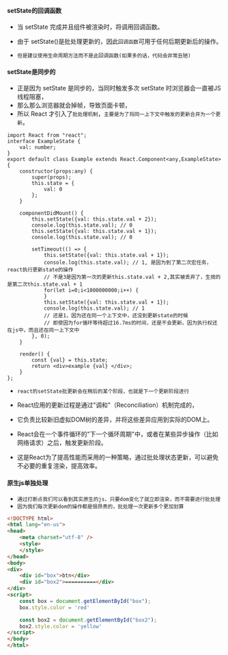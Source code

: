 #### setState的回调函数
* 当 setState 完成并且组件被渲染时，将调用回调函数。
* 由于 setState()是批处理更新的，因此`回调函数`可用于任何后期更新后的操作。

* `但是建议使用生命周期方法而不是此回调函数(如果多的话，代码会非常丑陋)`

#### setState是同步的
* 正是因为 setState 是同步的，当同时触发多次 setState 时浏览器会一直被JS线程阻塞，
* 那么那么浏览器就会掉帧，导致页面卡顿，
* 所以 React 才引入了`批处理机制`，`主要是为了将同一上下文中触发的更新合并为一个更新`。

```tsx
import React from "react";
interface ExampleState {
    val: number;
}
export default class Example extends React.Component<any,ExampleState> {
    constructor(props:any) {
        super(props);
        this.state = {
            val: 0
        };
    }

    componentDidMount() {
        this.setState({val: this.state.val + 2});
        console.log(this.state.val); // 0
        this.setState({val: this.state.val + 1});
        console.log(this.state.val); // 0

        setTimeout(() => {
            this.setState({val: this.state.val + 1});
            console.log(this.state.val); // 1, 是因为到了第二次宏任务，react执行更新state的操作
            // 不是3是因为第一次的更新this.state.val + 2,其实被丢弃了，生效的是第二次this.state.val + 1
            for(let i=0;i<1000000000;i++) {
            }
            this.setState({val: this.state.val + 1});
            console.log(this.state.val); // 1
            // 还是1，因为还在同一个上下文中，还没到更新state的时候
            // 即使因为for循环等待超过16.7ms的时间，还是不会更新，因为执行权还在js中，而且还在同一上下文中
        }, 0);
    }

    render() {
        const {val} = this.state;
        return <div>example {val} </div>;
    }
};
```

* `react的setState批更新会在稍后的某个阶段，也就是下一个更新阶段进行`
* React应用的更新过程是通过"调和"（Reconciliation）机制完成的，
* 它负责比较新旧虚拟DOM树的差异，并将这些差异应用到实际的DOM上。

* React会在一个事件循环的"下一个循环周期"中，或者在某些异步操作（比如网络请求）之后，触发更新阶段。
* 这是React为了提高性能而采用的一种策略，通过批处理状态更新，可以避免不必要的重复渲染，提高效率。

#### 原生js单独处理
* `通过打断点我们可以看到其实原生的js，只要dom变化了就立即渲染，而不需要进行批处理`
* `因为我们每次更新dom的操作都是很昂贵的，批处理一次更新多个更加划算`
```html
<!DOCTYPE html>
<html lang="en-us">
<head>
    <meta charset="utf-8" />
    <style>
    </style>
</head>
<body>
<div>
    <div id="box">btn</div>
    <div id="box2">==========</div>
</div>
<script>
    const box = document.getElementById("box");
    box.style.color = 'red'

    const box2 = document.getElementById("box2");
    box2.style.color = 'yellow'
</script>
</body>
</html>
```
